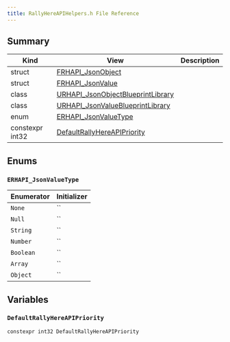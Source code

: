 ```yaml
---
title: RallyHereAPIHelpers.h File Reference
---
```


## Summary
| Kind | View | Description |
|------|------|-------------|
|struct|[FRHAPI_JsonObject](/unreal-plugins/all/structfrhapi__jsonobject/#structFRHAPI__JsonObject)||
|struct|[FRHAPI_JsonValue](/unreal-plugins/all/structfrhapi__jsonvalue/#structFRHAPI__JsonValue)||
|class|[URHAPI_JsonObjectBlueprintLibrary](/unreal-plugins/all/classurhapi__jsonobjectblueprintlibrary/#classURHAPI__JsonObjectBlueprintLibrary)||
|class|[URHAPI_JsonValueBlueprintLibrary](/unreal-plugins/all/classurhapi__jsonvalueblueprintlibrary/#classURHAPI__JsonValueBlueprintLibrary)||
|enum|[ERHAPI_JsonValueType](/unreal-plugins/all/rallyhereapihelpers_8h/#RallyHereAPIHelpers_8h_1a09acf1070493c5e3a276880f5b0efd7f)||
|constexpr int32|[DefaultRallyHereAPIPriority](/unreal-plugins/all/rallyhereapihelpers_8h/#RallyHereAPIHelpers_8h_1a80816980051fde8b97d4c0b2d19c5500)||
## Enums




### `ERHAPI_JsonValueType` <a id="RallyHereAPIHelpers_8h_1a09acf1070493c5e3a276880f5b0efd7f"></a>




| Enumerator | Initializer|
|------------|------------|
|`None`|``|
|`Null`|``|
|`String`|``|
|`Number`|``|
|`Boolean`|``|
|`Array`|``|
|`Object`|``|



## Variables



### `DefaultRallyHereAPIPriority` <a id="RallyHereAPIHelpers_8h_1a80816980051fde8b97d4c0b2d19c5500"></a>

`constexpr int32 DefaultRallyHereAPIPriority`







